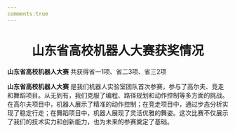 ```yaml
---
comments:true
---
```


# <center>山东省高校机器人大赛获奖情况</center>  

**山东省高校机器人大赛** 共获得省一1项、省二3项、省三2项

**山东省高校机器人大赛** 是我们机器人实验室团队首次参赛，参与了高尔夫、竞走和舞蹈项目。从无到有，我们克服了编程、路径规划和动作控制等多方面的挑战。在高尔夫项目中，机器人展示了精准的动作控制；在竞走项目中，通过步态分析实现了稳定行走；在舞蹈项目中，机器人展现了灵活优雅的舞姿。这次比赛不仅展示了我们的技术实力和创新能力，也为未来的参赛奠定了基础。
